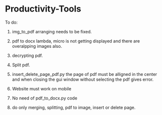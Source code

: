 # Productivity-Tools

To do:
1) img_to_pdf arranging needs to be fixed.

2) pdf to docx lambda, micro is not getting displayed and there are overalpping images also.

3) decrypting pdf.

4) Split pdf.

5) insert_delete_page_pdf.py the page of pdf must be alligned in the center and when closing the gui window without selecting the pdf gives error.

6) Website must work on mobile

7) No need of pdf_to_docx.py code

8) do only merging, splitting, pdf to image, insert or delete page.
